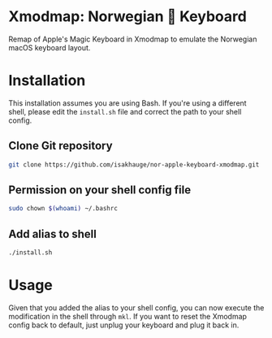 # Xmodmap: Norwegian 🍎️ Keyboard
Remap of Apple's Magic Keyboard in Xmodmap to emulate the Norwegian macOS keyboard layout.

# Installation
This installation assumes you are using Bash. If you're using a different shell, please edit the `install.sh` file and correct the path to your shell config.

## Clone Git repository
```bash
git clone https://github.com/isakhauge/nor-apple-keyboard-xmodmap.git
```

## Permission on your shell config file
```bash
sudo chown $(whoami) ~/.bashrc
```

## Add alias to shell
```bash
./install.sh
```

# Usage
Given that you added the alias to your shell config, you can now execute the modification in the shell through `mkl`. If you want to reset the Xmodmap config back to default, just unplug your keyboard and plug it back in.
